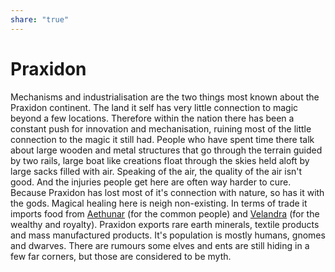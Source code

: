 ```yaml
---
share: "true"
---
```

# Praxidon

Mechanisms and industrialisation are the two things most known about the Praxidon continent. The land it self has very little connection to magic beyond a few locations. Therefore within the nation there has been a constant push for innovation and mechanisation, ruining most of the little connection to the magic it still had. People who have spent time there talk about large wooden and metal structures that go through the terrain guided by two rails, large boat like creations float through the skies held aloft by large sacks filled with air. Speaking of the air, the quality of the air isn't good. And the injuries people get here are often way harder to cure. Because Praxidon has lost most of it's connection with nature, so has it with the gods. Magical healing here is neigh non-existing. In terms of trade it imports food from [Aethunar](./Aethunar.md) (for the common people) and [Velandra](./Velandra.md) (for the wealthy and royalty). Praxidon exports rare earth minerals, textile products and mass manufactured products. It's population is mostly humans, gnomes and dwarves. There are rumours some elves and ents are still hiding in a few far corners, but those are considered to be myth.